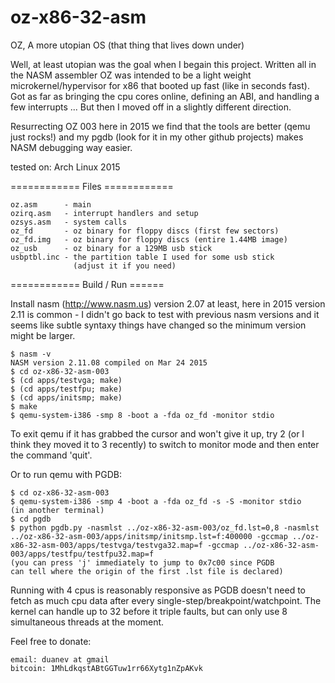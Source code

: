 oz-x86-32-asm
=============

OZ, A more utopian OS (that thing that lives down under)

Well, at least utopian was the goal when I begain this project.
Written all in the NASM assembler OZ was intended to be a light weight
microkernel/hypervisor for x86 that booted up fast (like in seconds fast).
Got as far as bringing the cpu cores online, defining an ABI, and handling
a few interrupts ...  But then I moved off in a slightly different direction.

Resurrecting OZ 003 here in 2015 we find that the tools are better (qemu just
rocks!) and my pgdb (look for it in my other github projects) makes NASM
debugging way easier.


tested on: Arch Linux 2015


============ Files ============

    oz.asm      - main
    ozirq.asm   - interrupt handlers and setup
    ozsys.asm   - system calls
    oz_fd       - oz binary for floppy discs (first few sectors)
    oz_fd.img   - oz binary for floppy discs (entire 1.44MB image)
    oz_usb      - oz binary for a 129MB usb stick
    usbptbl.inc - the partition table I used for some usb stick
                  (adjust it if you need)

============ Build / Run ======

Install nasm (http://www.nasm.us) version 2.07 at least,
here in 2015 version 2.11 is common - I didn't go back to test with
previous nasm versions and it seems like subtle syntaxy things have
changed so the minimum version might be larger.

    $ nasm -v
    NASM version 2.11.08 compiled on Mar 24 2015
    $ cd oz-x86-32-asm-003
    $ (cd apps/testvga; make)
    $ (cd apps/testfpu; make)
    $ (cd apps/initsmp; make)
    $ make
    $ qemu-system-i386 -smp 8 -boot a -fda oz_fd -monitor stdio

To exit qemu if it has grabbed the cursor and won't give it up,
try <ctrl><alt>2 (or I think they moved it to <ctrl><alt>3 recently)
to switch to monitor mode and then enter the command 'quit'.

Or to run qemu with PGDB:

    $ cd oz-x86-32-asm-003
    $ qemu-system-i386 -smp 4 -boot a -fda oz_fd -s -S -monitor stdio
    (in another terminal)
    $ cd pgdb
    $ python pgdb.py -nasmlst ../oz-x86-32-asm-003/oz_fd.lst=0,8 -nasmlst ../oz-x86-32-asm-003/apps/initsmp/initsmp.lst=f:400000 -gccmap ../oz-x86-32-asm-003/apps/testvga/testvga32.map=f -gccmap ../oz-x86-32-asm-003/apps/testfpu/testfpu32.map=f
    (you can press 'j' immediately to jump to 0x7c00 since PGDB
    can tell where the origin of the first .lst file is declared)

Running with 4 cpus is reasonably responsive as PGDB doesn't need to fetch
as much cpu data after every single-step/breakpoint/watchpoint.  The kernel
can handle up to 32 before it triple faults, but can only use 8 simultaneous
threads at the moment.




Feel free to donate:

    email: duanev at gmail
    bitcoin: 1MhLdkqstABtGGTuw1rr66Xytg1nZpAKvk

